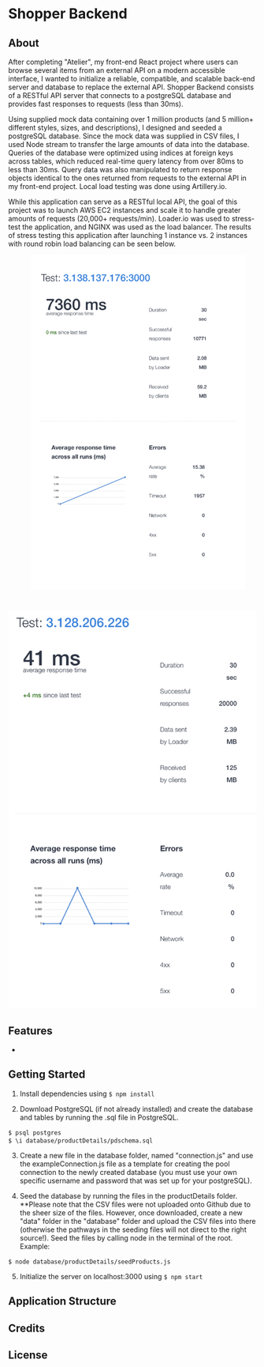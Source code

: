 # Shopper Backend

## About
After completing "Atelier", my front-end React project where users can browse several items from an external API on a modern accessible interface, I wanted to initialize a reliable, compatible, and scalable back-end server and database to replace the external API. Shopper Backend consists of a RESTful API server that connects to a postgreSQL database and provides fast responses to requests (less than 30ms).

Using supplied mock data containing over 1 million products (and 5 million+ different styles, sizes, and descriptions), I designed and seeded a postgreSQL database. Since the mock data was supplied in CSV files, I used Node stream to transfer the large amounts of data into the database. Queries of the database were optimized using indices at foreign keys across tables, which reduced real-time query latency from over 80ms to less than 30ms. Query data was also manipulated to return response objects identical to the ones returned from requests to the external API in my front-end project. Local load testing was done using Artillery.io.

While this application can serve as a RESTful local API, the goal of this project was to launch AWS EC2 instances and scale it to handle greater amounts of requests (20,000+ requests/min). Loader.io was used to stress-test the application, and NGINX was used as the load balancer. The results of stress testing this application after launching 1 instance vs. 2 instances with round robin load balancing can be seen below.

![Single Instance Result](results/singleInstance.png?raw=true&s=200)

![Two Scaled Instances Result](results/twoInstances.png?raw=true)

## Features
-


## Getting Started

1. Install dependencies using `$ npm install`

2. Download PostgreSQL (if not already installed) and create the database and tables by running the .sql file in PostgreSQL.
```
$ psql postgres
$ \i database/productDetails/pdschema.sql
```

3. Create a new file in the database folder, named "connection.js" and use the exampleConnection.js file as a template for creating the pool connection to the newly created database (you must use your own specific username and password that was set up for your postgreSQL).

4. Seed the database by running the files in the productDetails folder. **Please note that the CSV files were not uploaded onto Github due to the sheer size of the files. However, once downloaded, create a new "data" folder in the "database" folder and upload the CSV files into there (otherwise the pathways in the seeding files will not direct to the right source!). Seed the files by calling node in the terminal of the root. Example:
```
$ node database/productDetails/seedProducts.js
```

5. Initialize the server on localhost:3000 using `$ npm start`

## Application Structure



## Credits

## License